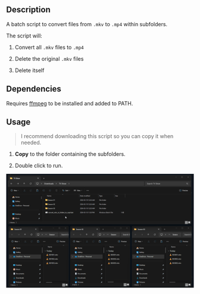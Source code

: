 ## Description

A batch script to convert files from `.mkv` to `.mp4` within subfolders.

The script will:

1. Convert all `.mkv` files to `.mp4`

2. Delete the original `.mkv` files

3. Delete itself

## Dependencies

Requires [ffmpeg](https://ffmpeg.org/) to be installed and added to PATH.

## Usage

> I recommend downloading this script so you can copy it when needed.

1. **Copy** to the folder containing the subfolders.

2. Double click to run.

![Animation.gif](./Animation.gif)
